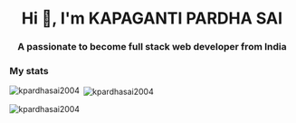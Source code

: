 <h1 align="center">Hi 👋, I'm KAPAGANTI PARDHA SAI</h1>
<h3 align="center">A passionate to become full stack web developer from India</h3>

<h3 align="left">My stats</h3>
<p align="left">
</p>

<p><img align="left" src="https://github-readme-stats.vercel.app/api/top-langs?username=kpardhasai2004&show_icons=true&locale=en&layout=compact" alt="kpardhasai2004" /></p>

<div><p>&nbsp;<img align="center" src="https://github-readme-stats.vercel.app/api?username=kpardhasai2004&show_icons=true&locale=en" alt="kpardhasai2004" /></p></div>

<p><img align="center" src="https://github-readme-streak-stats.herokuapp.com/?user=kpardhasai2004&" alt="kpardhasai2004" /></p>
